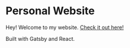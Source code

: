 # Personal Website

Hey! Welcome to my website. [Check it out here!](https://marianaaguiar.me)

Built with Gatsby and React.